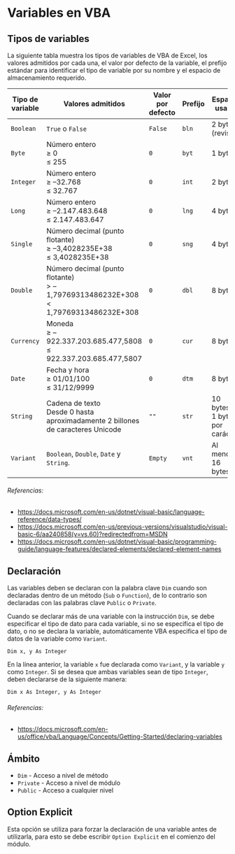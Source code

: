 # Variables en VBA

## Tipos de variables

La siguiente tabla muestra los tipos de variables de VBA de Excel, los valores admitidos por cada una, el valor por defecto de la variable, el prefijo estándar para identificar el tipo de variable por su nombre y el espacio de almacenamiento requerido.

| Tipo de variable | Valores admitidos | Valor por defecto | Prefijo | Espacio usado |
| --- | --- | --- | --- | --- |
| `Boolean` | `True` o `False` | `False` | `bln` | 2 bytes (revisar) |
| `Byte` | Número entero<br>≥ 0<br>≤ 255 | `0` | `byt` | 1 byte |
| `Integer` | Número entero<br>≥ –32.768<br>≤ 32.767 | `0` | `int` | 2 bytes |
| `Long` | Número entero<br>≥ –2.147.483.648<br>≤ 2.147.483.647 | `0` | `lng` | 4 bytes |
| `Single` | Número decimal (punto flotante)<br>≥ –3,4028235E+38<br>≤ 3,4028235E+38 | `0` | `sng` | 4 bytes |
| `Double` | Número decimal (punto flotante)<br>> –1,79769313486232E+308<br>< 1,79769313486232E+308 | `0` | `dbl` | 8 bytes |
| `Currency` | Moneda<br>≥ –922.337.203.685.477,5808<br>≤ 922.337.203.685.477,5807 | `0` | `cur` | 8 bytes |
| `Date` | Fecha y hora<br>≥ 01/01/100<br>≤ 31/12/9999 | `0` | `dtm` | 8 bytes |
| `String` | Cadena de texto<br>Desde 0 hasta aproximadamente 2 billones de caracteres Unicode | `""` | `str` | 10 bytes + 1 byte por carácter |
| `Variant` | `Boolean`, `Double`, `Date` y `String`. | `Empty` | `vnt` | Al menos 16 bytes |

###### Referencias:
* https://docs.microsoft.com/en-us/dotnet/visual-basic/language-reference/data-types/
* https://docs.microsoft.com/en-us/previous-versions/visualstudio/visual-basic-6/aa240858(v=vs.60)?redirectedfrom=MSDN
* https://docs.microsoft.com/en-us/dotnet/visual-basic/programming-guide/language-features/declared-elements/declared-element-names

## Declaración

Las variables deben se declaran con la palabra clave `Dim` cuando son declaradas dentro de un método (`Sub` o `Function`), de lo contrario son declaradas con las palabras clave `Public` o `Private`.

Cuando se declarar más de una variable con la instrucción `Dim`, se debe especificar el tipo de dato para cada variable, si no se especifica el tipo de dato, o no se declara la variable, automáticamente VBA especifica el tipo de datos de la variable como `Variant`.

    Dim x, y As Integer

En la línea anterior, la variable `x` fue declarada como `Variant`, y la variable `y` como `Integer`. Si se desea que ambas variables sean de tipo `Integer`, deben declararse de la siguiente manera:

    Dim x As Integer, y As Integer

###### Referencias:
* https://docs.microsoft.com/en-us/office/vba/Language/Concepts/Getting-Started/declaring-variables

## Ámbito

* `Dim` - Acceso a nivel de método
* `Private` - Acceso a nivel de módulo
* `Public` - Acceso a cualquier nivel

## Option Explicit

Esta opción se utiliza para forzar la declaración de una variable antes de utilizarla, para esto se debe escribir `Option Explicit` en el comienzo del módulo.


